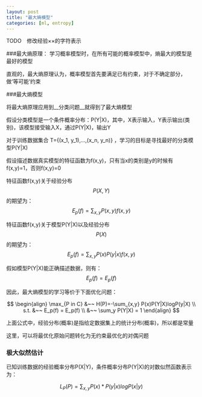 ```yaml
---
layout: post
title: "最大熵模型"
categories: [ml, entropy]
---
```


TODO　修改经验××的字符表示

###最大熵原理：
学习概率模型时，在所有可能的概率模型中，熵最大的模型是最好的模型

直观的，最大熵原理认为，概率模型首先要满足已有约束，对于不确定部分，做‘等可能’约束

###最大熵模型

将最大熵原理应用到__分类问题__就得到了最大熵模型

假设分类模型是一个条件概率分布：P(Y|X)，其中，X表示输入，Y表示输出(类别)，该模型接受输入X，通过P(Y|X)，输出Y

对于训练数据集合 T={(x_1, y_1),...,(x_n, y_n)} ，学习的目标是寻找最好的分类模型P(Y|X)

假设描述数据真实模型的特征函数为f(x,y)，只有当x的类别是y的时候有f(x,y)=1，否则f(x,y)=0

特征函数f(x,y)关于经验分布$$P(X,Y)$$的期望为： $$E_p(f) = \sum_{x,y} P(x,y)f(x,y) $$

特征函数f(x,y)关于模型P(Y|X)以及经验分布$$P(X)$$的期望为： $$E_p(f) = \sum_{x,y} P(x)P(y|x)f(x,y) $$

假如模型P(Y|X)能正确描述数据，则有： $$E_p(f) = E_p(f)$$

因此，最大熵模型的学习等价于下面优化问题：

$$
\begin{align}
\max_{P in C} &~~ H(P)=-\sum_{x,y} P(x)P(Y|X)logP(y|X) \\
s.t. &~~ E_p(f) = E_p(f) \\
     &~~ \sum_y P(Y|X) = 1
\end{align}
$$

上面公式中，经验分布(概率)是指给定数据集上的统计分布(概率)，所以都是常量

这里，可以将最优化原始问题转化为无约束最优化的对偶问题

### 极大似然估计
已知训练数据的经验概率分布P(X|Y)，条件概率分布P(Y|X)的对数似然函数表示为：

$$
L_P (P) = \sum_{x,y} P(x)*P(y|x)logP(x|y)
$$
